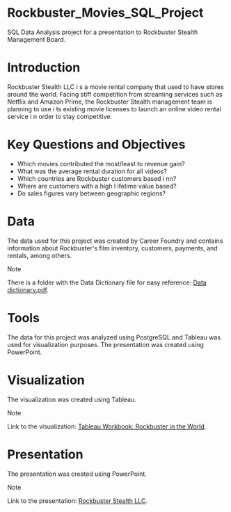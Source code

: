 # Rockbuster_Movies_SQL_Project
SQL Data Analysis project for a presentation to Rockbuster Stealth Management Board.

# Introduction
Rockbuster Stealth LLC i s a movie rental company that used to have stores around the world. Facing stiff competition from streaming services such as Netflix and Amazon Prime, the Rockbuster Stealth management team is planning to use i ts existing movie licenses to launch an online video rental service i n order to stay competitive.

# Key Questions and Objectives
+ Which movies contributed the most/least to revenue gain?
+ What was the average rental duration for all videos?
+ Which countries are Rockbuster customers based i nn?
+ Where are customers with a high l ifetime value based?
+ Do sales figures vary between geographic regions?

# Data
The data used for this project was created by Career Foundry and contains information about Rockbuster's film inventory, customers, payments, and rentals, among others.
>[!NOTE]
>There is a folder with the Data Dictionary file for easy reference: [Data dictionary.pdf](https://github.com/jase311/Rockbuster_Movies_SQL_Project/blob/main/Data%20dictionary.pdf).

# Tools
The data for this project was analyzed using PostgreSQL and Tableau was used for visualization purposes. The presentation was created using PowerPoint.

# Visualization
The visualization was created using Tableau.
>[!NOTE]
>Link to the visualization: [Tableau Workbook: Rockbuster in the World](https://public.tableau.com/app/profile/jaime.suarez4491/viz/RockbusterLLC/Rockbusterintheworld).

# Presentation
The presentation was created using PowerPoint.
>[!NOTE]
>Link to the presentation: [Rockbuster Stealth LLC](https://github.com/jase311/Rockbuster_Movies_SQL_Project).
